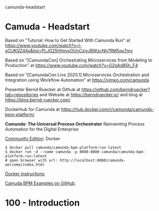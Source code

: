 camunda-headstart
# Camuda - Headstart

Based on "Tutorial: How to Get Started With Camunda Run" at https://www.youtube.com/watch?v=l-sCUKQZ44s&list=PLJG25HlmvsOUnCziyJBWzcNh7RM5quTmv

Based on "[CamundaCon] Orchestrating Microservices from Modeling to Production" at https://www.youtube.com/watch?v=G2gAd85h_F4

Based on "[CamundaCon Live 2020.1] Microservices Orchestration and Integration using Workflow Automation" at https://vimeo.com/camunda

Presenter Bernd Ruecker at Github at https://github.com/berndruecker?tab=repositories and Website at  https://berndruecker.io/ and blog at https://blog.bernd-ruecker.com/

Dockerhub for Camunda at https://hub.docker.com/r/camunda/camunda-bpm-platform/

**Camunda: The Universal Process Orchestrator**
Reinventing Process Automation for the Digital Enterprise

[Community Edition](https://camunda.com/download/): Docker

```
$ docker pull camunda/camunda-bpm-platform:run-latest
$ docker run -d ‐‐name camunda -p 8080:8080 camunda/camunda-bpm-platform:run-latest
# open browser with url: http://localhost:8080/camunda-welcome/index.html
```

[Docker Instructions](https://docs.camunda.org/manual/latest/installation/docker/?__hstc=252030934.147812eae1d6e39e3329554164a413ce.1644772440934.1644772440934.1644772440934.1&__hssc=252030934.4.1644772440935&__hsfp=584605664)

[Camuda BPM Examples on GitHub](https://github.com/camunda/camunda-bpm-examples).

# 100 - Introduction

